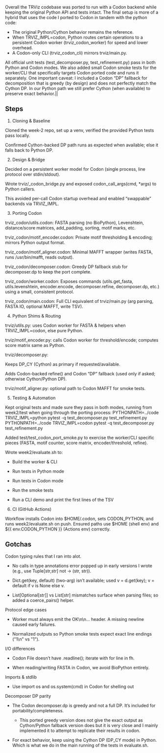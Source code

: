 Overall the TRViz codebase was ported to run with a Codon backend while keeping the original Python API and tests intact. The final setup is more of a hybrid that uses the code I ported to Codon in tandem with the python code:

- The original Python/Cython behavior remains the reference.
- When TRVIZ_IMPL=codon, Python routes certain operations to a persistent Codon worker (trviz_codon_worker) for speed and lower overhead.
- A Codon-only CLI (trviz_codon_cli) mirrors trviz/main.py.

All official unit tests (test_decomposer.py, test_refinement.py) pass in both Python and Codon modes. We also added small Codon smoke tests for the worker/CLI that specifically targets Codon ported code and runs it separately.
One important caveat: I included a Codon “DP” fallback for decomposition that is greedy (by design) and does not perfectly match the Cython DP. In our Python path we still prefer Cython (when available) to preserve exact behavior.||

Steps
-----
1) Cloning & Baseline

Cloned the week-2 repo, set up a venv, verified the provided Python tests pass locally.

Confirmed Cython-backed DP path runs as expected when available; else it falls back to Python DP.

2) Design & Bridge

Decided on a persistent worker model for Codon (single process, line protocol over stdin/stdout).

Wrote trviz/_codon_bridge.py and exposed codon_call_args(cmd, *args) to Python callers.

This avoided per-call Codon startup overhead and enabled “swappable” backends via TRVIZ_IMPL.

3) Porting Codon

trviz_codon/utils.codon:
FASTA parsing (no BioPython), Levenshtein, distance/score matrices, add_padding, sorting, motif marks, etc.

trviz_codon/motif_encoder.codon:
Private motif thresholding & encoding; mirrors Python output format.

trviz_codon/motif_aligner.codon:
Minimal MAFFT wrapper (writes FASTA, runs /usr/bin/mafft, reads output).

trviz_codon/decomposer.codon:
Greedy DP fallback stub for decomposer.dp to keep the port complete.

trviz_codon/worker.codon:
Exposes commands (utils.get_fasta, utils.levenshtein, encoder.encode, decomposer.refine, decomposer.dp, etc.) using a small, consistent protocol.

trviz_codon/main.codon:
Full CLI equivalent of trviz/main.py (arg parsing, FASTA IO, optional MAFFT, write TSV).

4) Python Shims & Routing

trviz/utils.py: uses Codon worker for FASTA & helpers when TRVIZ_IMPL=codon, else pure Python.

trviz/motif_encoder.py: calls Codon worker for threshold/encode; computes score matrix same as Python.

trviz/decomposer.py:

Keeps DP_CY (Cython) as primary if requested/available.

Adds Codon-backed refine() and Codon “DP” fallback (used only if asked; otherwise Cython/Python DP).

trviz/motif_aligner.py: optional path to Codon MAFFT for smoke tests.

5) Testing & Automation

Kept original tests and made sure they pass in both modes, running from week2/test when going through the porting process:
PYTHONPATH=../code TRVIZ_IMPL=python pytest -q test_decomposer.py test_refinement.py
PYTHONPATH=../code TRVIZ_IMPL=codon  pytest -q test_decomposer.py test_refinement.py

Added test/test_codon_port_smoke.py to exercise the worker/CLI specific pieces (FASTA, motif counter, score matrix, encoder/threshold, refine).

Wrote week2/evaluate.sh to:

- Build the worker & CLI

- Run tests in Python mode

- Run tests in Codon mode

- Run the smoke tests

- Run a CLI demo and print the first lines of the TSV

6) CI (GitHub Actions)

Workflow installs Codon into $HOME/.codon, sets CODON_PYTHON, and runs week2/evaluate.sh on push.
Ensured paths use $HOME (shell env) and ${{ env.CODON_PYTHON }} (Actions env) correctly.

Gotchas
-------

Codon typing rules that I ran into alot.

- No calls in type annotations error popped up in early versions I wrote (e.g., use Tuple[str,str] not -> (str, str)).

- Dict.get(key, default) (two-arg) isn’t available; used v = d.get(key); v = default if v is None else v.

- List[Optional[str]] vs List[str] mismatches surface when parsing files; so added a coerce_pairs() helper.

Protocol edge cases

- Worker must always emit the OK\n<count>\n... header. A missing newline caused early failures.

- Normalized outputs so Python smoke tests expect exact line endings ("1\n" vs "1").

I/O differences

- Codon File doesn’t have .readline(); iterate with for line in fh.

- When reading/writing FASTA in Codon, we avoid BioPython entirely.

Imports & stdlib

- Use import os and os.system(cmd) in Codon for shelling out 

Decomposer DP parity

- The Codon decomposer.dp is greedy and not a full DP. It’s included for portability/completeness.
  - This ported greedy version does not give the exact output as Cython/Python fallback version does but it is very close and I mainly implemented it to attempt to replicate their results in codon.

- For exact behavior, keep using the Cython DP (DP_CY mode) in Python. Which is what we do in the main running of the tests in evaluate.sh.
